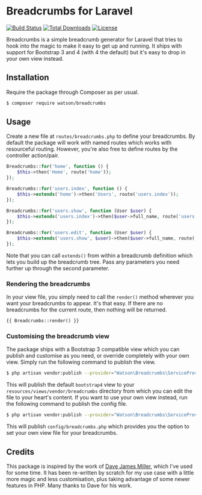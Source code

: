 Breadcrumbs for Laravel
=======================

[![Build Status](https://travis-ci.org/dwightwatson/breadcrumbs.svg?branch=master)](https://travis-ci.org/dwightwatson/breadcrumbs)
[![Total Downloads](https://poser.pugx.org/watson/breadcrumbs/downloads.svg)](https://packagist.org/packages/watson/breadcrumbs)
[![License](https://poser.pugx.org/watson/breadcrumbs/license.svg)](https://packagist.org/packages/watson/breadcrumbs)

Breadcrumbs is a simple breadcrumb generator for Laravel that tries to hook into the magic to make it easy to get up and running. It ships with support for Bootstrap 3 and 4 (with 4 the default) but it's easy to drop in your own view instead.

## Installation

Require the package through Composer as per usual.

```sh
$ composer require watson/breadcrumbs
```

## Usage

Create a new file at `routes/breadcrumbs.php` to define your breadcrumbs. By default the package will work with named routes which works with resourceful routing. However, you're also free to define routes by the controller action/pair.

```php
Breadcrumbs::for('home', function () {
    $this->then('Home', route('home'));
});

Breadcrumbs::for('users.index', function () {
    $this->extends('home')->then('Users', route('users.index'));
});

Breadcrumbs::for('users.show', function (User $user) {
    $this->extends('users.index')->then($user->full_name, route('users.show', $user));
});

Breadcrumbs::for('users.edit', function (User $user) {
    $this->extends('users.show', $user)->then($user->full_name, route('users.show', $user));
});
```

Note that you can call `extends()` from within a breadcrumb definition which lets you build up the breadcrumb tree. Pass any parameters you need further up through the second parameter.

### Rendering the breadcrumbs

In your view file, you simply need to call the `render()` method wherever you want your breadcrumbs to appear. It's that easy. If there are no breadcrumbs for the current route, then nothing will be returned.

```php
{{ Breadcrumbs::render() }}
```

### Customising the breadcrumb view

The package ships with a Bootstrap 3 compatible view which you can publish and customise as you need, or override completely with your own view. Simply run the following command to publish the view.

```sh
$ php artisan vendor:publish --provider="Watson\Breadcrumbs\ServiceProvider" --tag=views
```

This will publish the default `bootstrap4` view to your `resources/views/vendor/breadcrumbs` directory from which you can edit the file to your heart's content. If you want to use your own view instead, run the following command to publish the config file.

```sh
$ php artisan vendor:publish --provider="Watson\Breadcrumbs\ServiceProvider" --tag=config
```

This will publish `config/breadcrumbs.php` which provides you the option to set your own view file for your breadcrumbs.

## Credits

This package is inspired by the work of [Dave James Miller](https://github.com/davejamesmiller/laravel-breadcrumbs), which I've used for some time. It has been re-written by scratch for my use case with a little more magic and less customisation, plus taking advantage of some newer features in PHP. Many thanks to Dave for his work.
